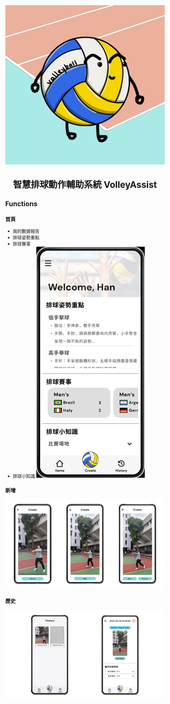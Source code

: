<div align="center">
<img src="./img/logo.png" alt="icon"/>
  
<h1 align="center">智慧排球動作輔助系統 VolleyAssist</h1>
</div>

## Functions
### 首頁
- 我的數據報告
- 排球姿勢重點
- 排球賽事
- 排球小知識
![home](./img/home.png)

### 新增
![create](./img/create.png)

### 歷史
![history](./img/history.png)
